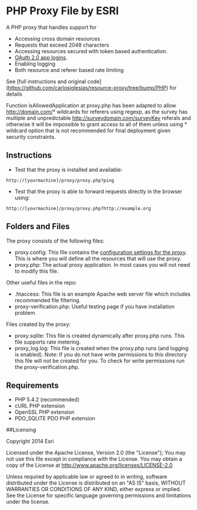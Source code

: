 PHP Proxy File by ESRI
===========================

A PHP proxy that handles support for
* Accessing cross domain resources
* Requests that exceed 2048 characters
* Accessing resources secured with token based authentication.
* [OAuth 2.0 app logins](https://developers.arcgis.com/en/authentication).
* Enabling logging
* Both resource and referer based rate limiting

See [full instructions and original code] (https://github.com/carlosiglesias/resource-proxy/tree/bump/PHP) for details

Function isAllowedApplication at proxy.php has been adapted to allow http://domain.com/* wildcards for referers using regexp, as the survey has multiple and unpredictable http://surveydomain.com/surveyKey referals and otherwise it will be impossible to grant access to all of them unless using * wildcard option that is not recommended for final deployment given security constraints.

## Instructions

* Test that the proxy is installed and available:
```
http://[yourmachine]/proxy/proxy.php?ping
```
* Test that the proxy is able to forward requests directly in the browser using:
```
http://[yourmachine]/proxy/proxy.php?http://example.org
```

## Folders and Files

The proxy consists of the following files:
* proxy.config: This file contains the [configuration settings for the proxy](../README.md#proxy-configuration-settings). This is where you will define all the resources that will use the proxy.
* proxy.php: The actual proxy application. In most cases you will not need to modify this file.

Other useful files in the repo:
* .htaccess: This file is an example Apache web server file which includes recommended file filtering.
* proxy-verification.php: Useful testing page if you have installation problem.

Files created by the proxy:
* proxy.sqlite: This file is created dynamically after proxy.php runs.  This file supports rate metering.
* proxy_log.log: This file is created when the proxy.php runs (and logging is enabled). Note: If you do not have write permissions to this directory this file will not be created for you. To check for write permissions run the proxy-verification.php.

## Requirements

* PHP 5.4.2 (recommended)
* cURL PHP extension
* OpenSSL PHP extension
* PDO_SQLITE PDO PHP extension


##Licensing

Copyright 2014 Esri

Licensed under the Apache License, Version 2.0 (the "License");
You may not use this file except in compliance with the License.
You may obtain a copy of the License at
http://www.apache.org/licenses/LICENSE-2.0

Unless required by applicable law or agreed to in writing, software distributed under the License is distributed on an "AS IS" basis, WITHOUT WARRANTIES OR CONDITIONS OF ANY KIND, either express or implied. See the License for specific language governing permissions and limitations under the license.
